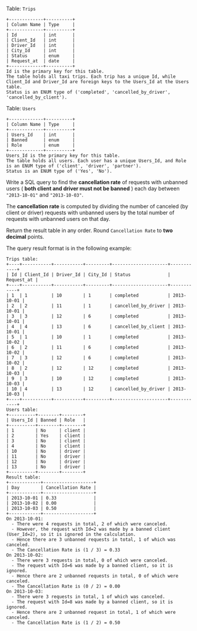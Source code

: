 Table: `Trips`

    
    
    +-------------+----------+
    | Column Name | Type     |
    +-------------+----------+
    | Id          | int      |
    | Client_Id   | int      |
    | Driver_Id   | int      |
    | City_Id     | int      |
    | Status      | enum     |
    | Request_at  | date     |     
    +-------------+----------+
    Id is the primary key for this table.
    The table holds all taxi trips. Each trip has a unique Id, while Client_Id and Driver_Id are foreign keys to the Users_Id at the Users table.
    Status is an ENUM type of ('completed', 'cancelled_by_driver', 'cancelled_by_client').
    



Table: `Users`

    
    
    +-------------+----------+
    | Column Name | Type     |
    +-------------+----------+
    | Users_Id    | int      |
    | Banned      | enum     |
    | Role        | enum     |
    +-------------+----------+
    Users_Id is the primary key for this table.
    The table holds all users. Each user has a unique Users_Id, and Role is an ENUM type of ('client', 'driver', 'partner').
    Status is an ENUM type of ('Yes', 'No').
    



Write a SQL query to find the **cancellation rate** of requests with unbanned
users ( **both client and driver must not be banned** ) each day between
`"2013-10-01"` and `"2013-10-03"`.

The **cancellation rate** is computed by dividing the number of canceled (by
client or driver) requests with unbanned users by the total number of requests
with unbanned users on that day.

Return the result table in any order. Round `Cancellation Rate` to **two
decimal** points.

The query result format is in the following example:



    
    
    Trips table:
    +----+-----------+-----------+---------+---------------------+------------+
    | Id | Client_Id | Driver_Id | City_Id | Status              | Request_at |
    +----+-----------+-----------+---------+---------------------+------------+
    | 1  | 1         | 10        | 1       | completed           | 2013-10-01 |
    | 2  | 2         | 11        | 1       | cancelled_by_driver | 2013-10-01 |
    | 3  | 3         | 12        | 6       | completed           | 2013-10-01 |
    | 4  | 4         | 13        | 6       | cancelled_by_client | 2013-10-01 |
    | 5  | 1         | 10        | 1       | completed           | 2013-10-02 |
    | 6  | 2         | 11        | 6       | completed           | 2013-10-02 |
    | 7  | 3         | 12        | 6       | completed           | 2013-10-02 |
    | 8  | 2         | 12        | 12      | completed           | 2013-10-03 |
    | 9  | 3         | 10        | 12      | completed           | 2013-10-03 |
    | 10 | 4         | 13        | 12      | cancelled_by_driver | 2013-10-03 |
    +----+-----------+-----------+---------+---------------------+------------+
    Users table:
    +----------+--------+--------+
    | Users_Id | Banned | Role   |
    +----------+--------+--------+
    | 1        | No     | client |
    | 2        | Yes    | client |
    | 3        | No     | client |
    | 4        | No     | client |
    | 10       | No     | driver |
    | 11       | No     | driver |
    | 12       | No     | driver |
    | 13       | No     | driver |
    +----------+--------+--------+
    Result table:
    +------------+-------------------+
    | Day        | Cancellation Rate |
    +------------+-------------------+
    | 2013-10-01 | 0.33              |
    | 2013-10-02 | 0.00              |
    | 2013-10-03 | 0.50              |
    +------------+-------------------+
    On 2013-10-01:
      - There were 4 requests in total, 2 of which were canceled.
      - However, the request with Id=2 was made by a banned client (User_Id=2), so it is ignored in the calculation.
      - Hence there are 3 unbanned requests in total, 1 of which was canceled.
      - The Cancellation Rate is (1 / 3) = 0.33
    On 2013-10-02:
      - There were 3 requests in total, 0 of which were canceled.
      - The request with Id=6 was made by a banned client, so it is ignored.
      - Hence there are 2 unbanned requests in total, 0 of which were canceled.
      - The Cancellation Rate is (0 / 2) = 0.00
    On 2013-10-03:
      - There were 3 requests in total, 1 of which was canceled.
      - The request with Id=8 was made by a banned client, so it is ignored.
      - Hence there are 2 unbanned request in total, 1 of which were canceled.
      - The Cancellation Rate is (1 / 2) = 0.50
    

